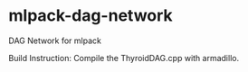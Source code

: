 # mlpack-dag-network
DAG Network for mlpack

Build Instruction:
Compile the ThyroidDAG.cpp with armadillo.
